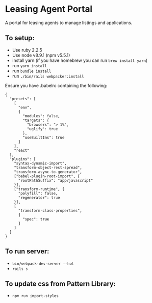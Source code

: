 # Leasing Agent Portal

A portal for leasing agents to manage listings and applications.

## To setup:
* Use ruby 2.2.5
* Use node v8.9.1 (npm v5.5.1)
* install yarn (if you have homebrew you can run `brew install yarn`)
* run `yarn install`
* run `bundle install`
* run `./bin/rails webpacker:install`

Ensure you have .babelrc containing the following:
```
{
  "presets": [
    [
      "env",
      {
        "modules": false,
        "targets": {
          "browsers": "> 1%",
          "uglify": true
        },
        "useBuiltIns": true
      }
    ],
    "react"
  ],
  "plugins": [
    "syntax-dynamic-import",
    "transform-object-rest-spread",
    "transform-async-to-generator",
    ["babel-plugin-root-import", {
      "rootPathSuffix": "app/javascript"
    }],
    ["transform-runtime", {
      "polyfill": false,
      "regenerator": true
    }],
    [
      "transform-class-properties",
      {
        "spec": true
      }
    ]
  ]
}

```

## To run server:
* `bin/webpack-dev-server --hot`
* `rails s`

## To update css from Pattern Library:
* `npm run import-styles`
